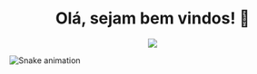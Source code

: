 

<!--
**deividinacio/deividinacio** is a ✨ _special_ ✨ repository because its `README.md` (this file) appears on your GitHub profile.

Here are some ideas to get you started:

- 🔭 I’m currently working on ...
- 🌱 I’m currently learning ...
- 👯 I’m looking to collaborate on ...
- 🤔 I’m looking for help with ...
- 💬 Ask me about ...
- 📫 How to reach me: ...
- 😄 Pronouns: ...
- ⚡ Fun fact: ...
-->

<h1 align="center">Olá, sejam bem vindos! 👋</h1>
<div>
    <p align="center"> 
      <img align="center" src="https://github-readme-stats.vercel.app/api?username=deividinacio&show_icons=true&theme=tokyonight" >
    </p>
</div>

  ![Snake animation](https://github.com/deividinacio/deividinacio/blob/output/github-contribution-grid-snake.svg)
